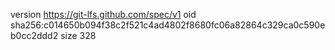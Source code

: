 version https://git-lfs.github.com/spec/v1
oid sha256:c014650b094f38c2f521c4ad4802f8680fc06a82864c329ca0c590eb0cc2ddd2
size 328
